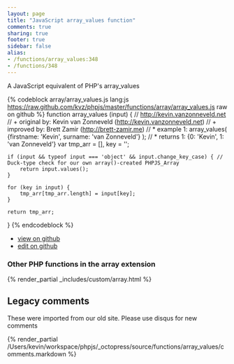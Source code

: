 ```yaml
---
layout: page
title: "JavaScript array_values function"
comments: true
sharing: true
footer: true
sidebar: false
alias:
- /functions/array_values:348
- /functions/348
---
```

<!-- Generated by Rakefile:build -->
A JavaScript equivalent of PHP's array_values

{% codeblock array/array_values.js lang:js https://raw.github.com/kvz/phpjs/master/functions/array/array_values.js raw on github %}
function array_values (input) {
    // http://kevin.vanzonneveld.net
    // +   original by: Kevin van Zonneveld (http://kevin.vanzonneveld.net)
    // +      improved by: Brett Zamir (http://brett-zamir.me)
    // *     example 1: array_values( {firstname: 'Kevin', surname: 'van Zonneveld'} );
    // *     returns 1: {0: 'Kevin', 1: 'van Zonneveld'}
    var tmp_arr = [],
        key = '';

    if (input && typeof input === 'object' && input.change_key_case) { // Duck-type check for our own array()-created PHPJS_Array
        return input.values();
    }

    for (key in input) {
        tmp_arr[tmp_arr.length] = input[key];
    }

    return tmp_arr;
}
{% endcodeblock %}

 - [view on github](https://github.com/kvz/phpjs/blob/master/functions/array/array_values.js)
 - [edit on github](https://github.com/kvz/phpjs/edit/master/functions/array/array_values.js)

### Other PHP functions in the array extension
{% render_partial _includes/custom/array.html %}
## Legacy comments
These were imported from our old site. Please use disqus for new comments
<div style="overflow-y: scroll; height: 500px;">
{% render_partial /Users/kevin/workspace/phpjs/_octopress/source/functions/array_values/comments.markdown %}
</div>
